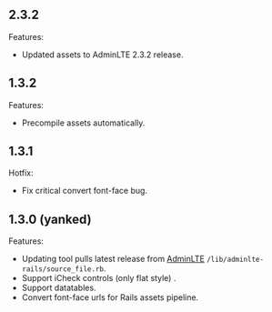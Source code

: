 ## 2.3.2

Features:

  - Updated assets to AdminLTE 2.3.2 release.

## 1.3.2

Features:
  
  - Precompile assets automatically.

## 1.3.1

Hotfix:
  
  - Fix critical convert font-face bug.

## 1.3.0 (yanked)

Features:

  - Updating tool pulls latest release from [AdminLTE](https://github.com/almasaeed2010/AdminLTE) `/lib/adminlte-rails/source_file.rb`.
  - Support iCheck controls (only flat style) .
  - Support datatables.
  - Convert font-face urls for Rails assets pipeline.
